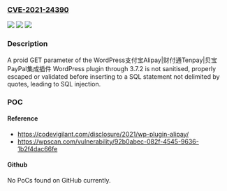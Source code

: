 ### [CVE-2021-24390](https://cve.mitre.org/cgi-bin/cvename.cgi?name=CVE-2021-24390)
![](https://img.shields.io/static/v1?label=Product&message=WordPress%E6%94%AF%E4%BB%98%E5%AE%9DAlipay%7C%E8%B4%A2%E4%BB%98%E9%80%9ATenpay%7C%E8%B4%9D%E5%AE%9DPayPal%E9%9B%86%E6%88%90%E6%8F%92%E4%BB%B6&color=blue)
![](https://img.shields.io/static/v1?label=Version&message=3.7.2%3C%3D%203.7.2%20&color=brighgreen)
![](https://img.shields.io/static/v1?label=Vulnerability&message=CWE-89%20SQL%20Injection&color=brighgreen)

### Description

A proid GET parameter of the WordPress支付宝Alipay|财付通Tenpay|贝宝PayPal集成插件 WordPress plugin through 3.7.2 is not sanitised, properly escaped or validated before inserting to a SQL statement not delimited by quotes, leading to SQL injection.

### POC

#### Reference
- https://codevigilant.com/disclosure/2021/wp-plugin-alipay/
- https://wpscan.com/vulnerability/92b0abec-082f-4545-9636-1b2f4dac66fe

#### Github
No PoCs found on GitHub currently.


